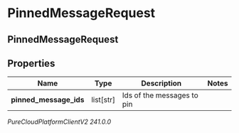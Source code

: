 # PinnedMessageRequest

## PinnedMessageRequest

## Properties

|Name | Type | Description | Notes|
|------------ | ------------- | ------------- | -------------|
| **pinned_message_ids** | list[str] | Ids of the messages to pin | |



_PureCloudPlatformClientV2 241.0.0_
